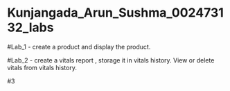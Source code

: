 # Kunjangada_Arun_Sushma_002473132_labs

#Lab_1 - create a product and display the product.

#Lab_2 - create a vitals report , storage it in vitals history. View or delete vitals from vitals history.

#3
